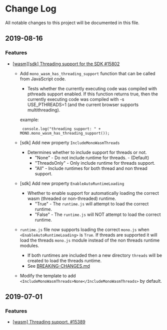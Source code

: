 # Change Log

All notable changes to this project will be documented in this file.

## 2019-08-16

### Features

* [[wasm][sdk] Threading support for the SDK #15802](https://github.com/mono/mono/pull/15802)
  * Add `mono_wasm_has_threading_support` function that can be called from JavaScript code.
      - Tests whether the currently executing code was compiled with pthreads support enabled. If this function returns true, then the currently executing code was compiled with -s USE_PTHREADS=1 (and the current browser supports multithreading).

      example:

      ```
	   console.log("threading support: " + MONO.mono_wasm_has_threading_support());
      ```

   * [sdk] Add new property `IncludeMonoWasmThreads`
      - Determines whether to include support for threads or not.
         - "None" - Do not include runtime for threads. - (Default)
         - "ThreadsOnly" - Only include runtime for threads support.
         - "All" - Include runtimes for both thread and non thread support.
   * [sdk] Add new property `EnableAutoRuntimeLoading`
      - Whether to enable support for automatically loading the correct wasm (threaded or non-threaded) runtime.
         - "True" - The `runtime.js` will attempt to load the correct runtime. 
         - "False" - The `runtime.js` will NOT attempt to load the correct runtime.          

   * `runtime.js` file now supports loading the correct `mono.js` when `<EnableAutoRuntimeLoading>` is `True`.  If threads are supported it will load the threads `mono.js` module instead of the non threads runtime modules.
      - If both runtimes are included then a new directory `threads` will be created to load the threads runtime.
      - See [BREAKiNG-CHANGES.md](BREAKING-CHANGES.md)

   * Modify the template to add `<IncludeMonoWasmThreads>None</IncludeMonoWasmThreads>` by default.


## 2019-07-01

### Features

* [[wasm] Threading support. #15389](https://github.com/mono/mono/pull/15389)
